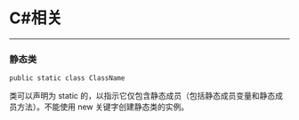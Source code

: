# C\#相关
---

### 静态类
```
public static class ClassName
```
类可以声明为 static 的，以指示它仅包含静态成员（包括静态成员变量和静态成员方法）。不能使用 new 关键字创建静态类的实例。
